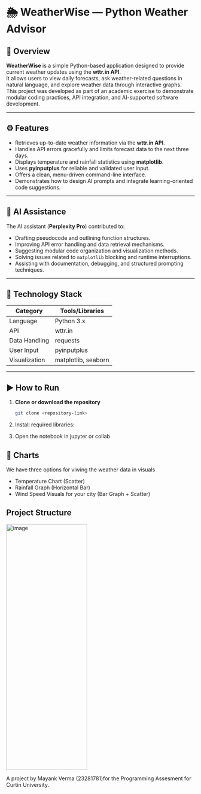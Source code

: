 # 🌦️ WeatherWise — Python Weather Advisor

## 📘 Overview

**WeatherWise** is a simple Python-based application designed to provide current weather updates using the **wttr.in API**.  
It allows users to view daily forecasts, ask weather-related questions in natural language, and explore weather data through interactive graphs.  
This project was developed as part of an academic exercise to demonstrate modular coding practices, API integration, and AI-supported software development.

---

## ⚙️ Features
- Retrieves up-to-date weather information via the **wttr.in API**.  
- Handles API errors gracefully and limits forecast data to the next three days.  
- Displays temperature and rainfall statistics using **matplotlib**.  
- Uses **pyinputplus** for reliable and validated user input.  
- Offers a clean, menu-driven command-line interface.  
- Demonstrates how to design AI prompts and integrate learning-oriented code suggestions.

---

## 🧠 AI Assistance

The AI assistant (**Perplexity Pro**) contributed to:
- Drafting pseudocode and outlining function structures.  
- Improving API error handling and data retrieval mechanisms.  
- Suggesting modular code organization and visualization methods.  
- Solving issues related to `matplotlib` blocking and runtime interruptions.  
- Assisting with documentation, debugging, and structured prompting techniques.  

---

## 🧩 Technology Stack
| Category | Tools/Libraries |
|-----------|----------------|
| Language | Python 3.x |
| API | wttr.in |
| Data Handling | requests |
| User Input | pyinputplus |
| Visualization | matplotlib, seaborn |

---

## ▶️ How to Run
1. **Clone or download the repository**
   ```bash
   git clone <repository-link>
2. Install required libraries:

3. Open the notebook in jupyter or collab

## 🧩 Charts
We have three options for viwing the weather data in visuals
- Temperature Chart (Scatter)
- Rainfall Graph (Horizontal Bar)
- Wind Speed Visuals for your city (Bar Graph + Scatter)

## Project Structure
<img width="216" height="656" alt="image" src="https://github.com/user-attachments/assets/228c7d54-3b48-45de-8241-ecc468e27eaa" />

A project by Mayank Verma (23281781)for the Programming Assesment for Curtin University.
